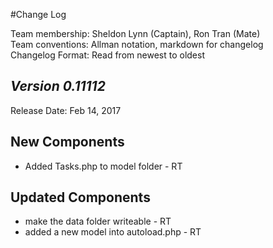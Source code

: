 #Change Log

Team membership:  Sheldon Lynn (Captain), Ron Tran (Mate)   
Team conventions: Allman notation, markdown for changelog  
Changelog Format: Read from newest to oldest

## *Version 0.11112*

Release Date: Feb 14, 2017

## New Components
 - Added Tasks.php to model folder - RT

## Updated Components
 - make the data  folder writeable - RT
 - added a new model into autoload.php - RT
